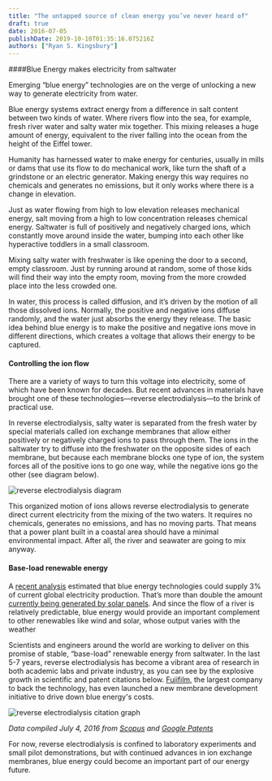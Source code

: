 ```yaml
---
title: "The untapped source of clean energy you’ve never heard of"
draft: true
date: 2016-07-05
publishDate: 2019-10-10T01:35:16.075216Z
authors: ["Ryan S. Kingsbury"]
---
```


####Blue Energy makes electricity from saltwater

Emerging “blue energy” technologies are on the verge of unlocking a new way to generate electricity from water.

Blue energy systems extract energy from a difference in salt content between two kinds of water. Where rivers flow into the sea, for example, fresh river water and salty water mix together. This mixing releases a huge amount of energy, equivalent to the river falling into the ocean from the height of the Eiffel tower. 

Humanity has harnessed water to make energy for centuries, usually in mills or dams that use its flow to do mechanical work, like turn the shaft of a grindstone or an electric generator. Making energy this way requires no chemicals and generates no emissions, but it only works where there is a change in elevation.

Just as water flowing from high to low elevation releases mechanical energy, salt moving from a high to low concentration releases chemical energy. Saltwater is full of positively and negatively charged ions, which constantly move around inside the water, bumping into each other like hyperactive toddlers in a small classroom. 

Mixing salty water with freshwater is like opening the door to a second, empty classroom. Just by running around at random, some of those kids will find their way into the empty room, moving from the more crowded place into the less crowded one. 

In water, this process is called diffusion, and it’s driven by the motion of all those dissolved ions. Normally, the positive and negative ions diffuse randomly, and the water just absorbs the energy they release. The basic idea behind blue energy is to make the positive and negative ions move in different directions, which creates a voltage that allows their energy to be captured. 

#### Controlling the ion flow
There are a variety of ways to turn this voltage into electricity, some of which have been known for decades. But recent advances in materials have brought one of these technologies—reverse electrodialysis—to the brink of practical use.

In reverse electrodialysis, salty water is separated from the fresh water by special materials called ion exchange membranes that allow either positively or negatively charged ions to pass through them. The ions in the saltwater try to diffuse into the freshwater on the opposite sides of each membrane, but because each membrane blocks one type of ion, the system forces all of the positive ions to go one way, while the negative ions go the other (see diagram below). 

![reverse electrodialysis diagram](/content/images/2017/10/RED.png)

This organized motion of ions allows reverse electrodialysis to generate direct current electricity from the mixing of the two waters. It requires no chemicals, generates no emissions, and has no moving parts. That means that a power plant built in a coastal area should have a minimal environmental impact. After all, the river and seawater are going to mix anyway.

#### Base-load renewable energy

A [recent analysis](http://www.sciencedirect.com/science/article/pii/S1364032116002562) estimated that blue energy technologies could supply 3% of current global electricity production. That’s more than double the amount [currently being generated by solar panels](https://www.iea.org/topics/renewables/subtopics/solar/). And since the flow of a river is relatively predictable, blue energy would provide an important complement to other renewables like wind and solar, whose output varies with the weather

Scientists and engineers around the world are working to deliver on this promise of stable, “base-load” renewable energy from saltwater. In the last 5-7 years, reverse electrodialysis has become a vibrant area of research in both academic labs and private industry, as you can see by the explosive growth in scientific and patent citations below. [Fujifilm](http://www.fujifilmmembranes.com/blue-energy-technology), the largest company to back the technology, has even launched a new membrane development initiative to drive down blue energy's costs.

![reverse electrodialysis citation graph](/content/images/2017/10/Citation_chart.png)

*Data compiled July 4, 2016 from [Scopus](https://www.scopus.com/home.uri) and [Google Patents](https://patents.google.com/?q=%22reverse+electrodialysis%22&after=20010101)*

For now, reverse electrodialysis is confined to laboratory experiments and small pilot demonstrations, but with continued advances in ion exchange membranes, blue energy could become an important part of our energy future.